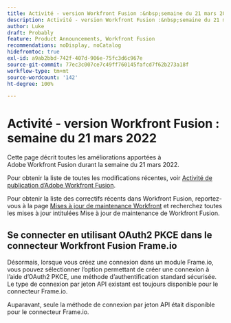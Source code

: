 ```yaml
---
title: Activité - version Workfront Fusion :&nbsp;semaine du 21 mars 2022
description: Activité - version Workfront Fusion :&nbsp;semaine du 21 mars 2022
author: Luke
draft: Probably
feature: Product Announcements, Workfront Fusion
recommendations: noDisplay, noCatalog
hidefromtoc: true
exl-id: a9ab2bbd-742f-407d-906e-75fc3d6c967e
source-git-commit: 77ec3c007ce7c49ff760145fafcd7f62b273a18f
workflow-type: tm+mt
source-wordcount: '142'
ht-degree: 100%

---
```


# Activité - version Workfront Fusion : semaine du 21 mars 2022

Cette page décrit toutes les améliorations apportées à Adobe Workfront Fusion durant la semaine du 21 mars 2022.

Pour obtenir la liste de toutes les modifications récentes, voir [Activité de publication d’Adobe Workfront Fusion](/help/workfront-fusion/fusion-product-releases/fusion-release-activity.md).

Pour obtenir la liste des correctifs récents dans Workfront Fusion, reportez-vous à la page [Mises à jour de maintenance Workfront](https://experienceleague.adobe.com/docs/workfront-known-issues/releases/current-updates.html?lang=fr) et recherchez toutes les mises à jour intitulées Mise à jour de maintenance de Workfront Fusion.

## Se connecter en utilisant OAuth2 PKCE dans le connecteur Workfront Fusion Frame.io

Désormais, lorsque vous créez une connexion dans un module Frame.io, vous pouvez sélectionner l’option permettant de créer une connexion à l’aide d’OAuth2 PKCE, une méthode d’authentification standard sécurisée. Le type de connexion par jeton API existant est toujours disponible pour le connecteur Frame.io.

Auparavant, seule la méthode de connexion par jeton API était disponible pour le connecteur Frame.io.
